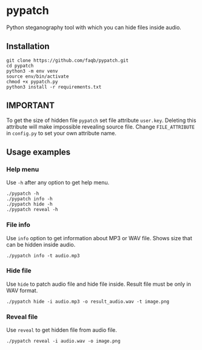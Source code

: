 # pypatch

<p> Python steganography tool with which you can hide files inside audio. </p>

## Installation
    git clone https://github.com/faqb/pypatch.git
    cd pypatch
    python3 -m env venv
    source env/bin/activate
    chmod +x pypatch.py
    python3 install -r requirements.txt

## IMPORTANT
To get the size of hidden file `pypatch` set file attribute `user.key`. Deleting this attribute will make impossible revealing source file.
Change `FILE_ATTRIBUTE` in `config.py` to set your own attribute name.

## Usage examples

### Help menu
Use `-h` after any option to get help menu.

    ./pypatch -h
    ./pypatch info -h
    ./pypatch hide -h
    ./pypatch reveal -h

### File info
Use `info` option to get information about MP3 or WAV file.
Shows size that can be hidden inside audio.

    ./pypatch info -t audio.mp3

### Hide file
Use `hide` to patch audio file and hide file inside.
Result file must be only in WAV format.

    ./pypatch hide -i audio.mp3 -o result_audio.wav -t image.png

### Reveal file
Use `reveal` to get hidden file from audio file.

    ./pypatch reveal -i audio.wav -o image.png
